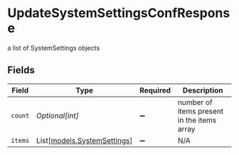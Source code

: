 # UpdateSystemSettingsConfResponse

a list of SystemSettings objects


## Fields

| Field                                                      | Type                                                       | Required                                                   | Description                                                |
| ---------------------------------------------------------- | ---------------------------------------------------------- | ---------------------------------------------------------- | ---------------------------------------------------------- |
| `count`                                                    | *Optional[int]*                                            | :heavy_minus_sign:                                         | number of items present in the items array                 |
| `items`                                                    | List[[models.SystemSettings](../models/systemsettings.md)] | :heavy_minus_sign:                                         | N/A                                                        |